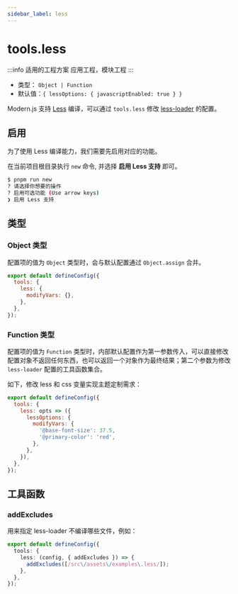 ```yaml
---
sidebar_label: less
---
```


# tools.less

:::info 适用的工程方案
应用工程，模块工程
:::

- 类型： `Object | Function`
- 默认值：`{ lessOptions: { javascriptEnabled: true } }`

Modern.js 支持 [Less](https://lesscss.org/) 编译，可以通过 `tools.less` 修改 [less-loader](https://github.com/webpack-contrib/less-loader) 的配置。

## 启用

为了使用 Less 编译能力，我们需要先启用对应的功能。

在当前项目根目录执行 `new` 命令, 并选择 **启用 Less 支持** 即可。

```bash
$ pnpm run new
? 请选择你想要的操作
? 启用可选功能 (Use arrow keys)
❯ 启用 Less 支持
```

## 类型

### Object 类型

配置项的值为 `Object` 类型时，会与默认配置通过 `Object.assign` 合并。

```js title="modern.config.js"
export default defineConfig({
  tools: {
    less: {
      modifyVars: {},
    },
  },
});
```

### Function 类型

配置项的值为 `Function` 类型时，内部默认配置作为第一参数传入，可以直接修改配置对象不返回任何东西，也可以返回一个对象作为最终结果；第二个参数为修改 `less-loader` 配置的工具函数集合。

如下，修改 less 和 css 变量实现主题定制需求：

```js title="modern.config.js"
export default defineConfig({
  tools: {
    less: opts => ({
      lessOptions: {
        modifyVars: {
          '@base-font-size': 37.5,
          '@primary-color': 'red',
        },
      },
    }),
  },
});
```

## 工具函数

### addExcludes

用来指定 less-loader 不编译哪些文件，例如：

```ts title="modern.config.ts"
export default defineConfig({
  tools: {
    less: (config, { addExcludes }) => {
      addExcludes([/src\/assets\/examples\.less/]);
    },
  },
});
```
